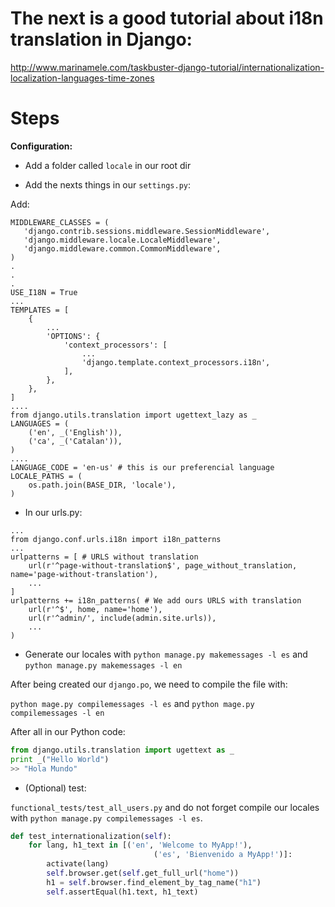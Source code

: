 # The next is a good tutorial about i18n translation in Django:

http://www.marinamele.com/taskbuster-django-tutorial/internationalization-localization-languages-time-zones

# Steps
**Configuration:**

- Add a folder called ``` locale ``` in our root dir

- Add the nexts things in our ``` settings.py ```:

Add:

```
MIDDLEWARE_CLASSES = (
   'django.contrib.sessions.middleware.SessionMiddleware',
   'django.middleware.locale.LocaleMiddleware',
   'django.middleware.common.CommonMiddleware',
)
.
.
.
USE_I18N = True
...
TEMPLATES = [
    {
        ...
        'OPTIONS': {
            'context_processors': [
                ...
                'django.template.context_processors.i18n',
            ],
        },
    },
]
....
from django.utils.translation import ugettext_lazy as _
LANGUAGES = (
    ('en', _('English')),
    ('ca', _('Catalan')),
)
....
LANGUAGE_CODE = 'en-us' # this is our preferencial language
LOCALE_PATHS = (
    os.path.join(BASE_DIR, 'locale'),
)
```

- In our urls.py:

```
...
from django.conf.urls.i18n import i18n_patterns
...
urlpatterns = [ # URLS without translation
    url(r'^page-without-translation$', page_without_translation, name='page-without-translation'),
    ...
]
urlpatterns += i18n_patterns( # We add ours URLS with translation
    url(r'^$', home, name='home'),
    url(r'^admin/', include(admin.site.urls)),
    ...
)

```

- Generate our locales with ``` python manage.py makemessages -l es ``` and ``` python manage.py makemessages -l en ```

After being created our ``` django.po ```, we need to compile the file with:

``` python mage.py compilemessages -l es ``` and ``` python mage.py compilemessages -l en ```

After all in our Python code:

```python
from django.utils.translation import ugettext as _
print _("Hello World")
>> "Hola Mundo"
```

- (Optional) test:

``` functional_tests/test_all_users.py ``` and do not forget compile our locales with 
``` python manage.py compilemessages -l es ```.

```python
def test_internationalization(self):
    for lang, h1_text in [('en', 'Welcome to MyApp!'),
                                ('es', 'Bienvenido a MyApp!')]:
        activate(lang)
        self.browser.get(self.get_full_url("home"))
        h1 = self.browser.find_element_by_tag_name("h1")
        self.assertEqual(h1.text, h1_text)
```
